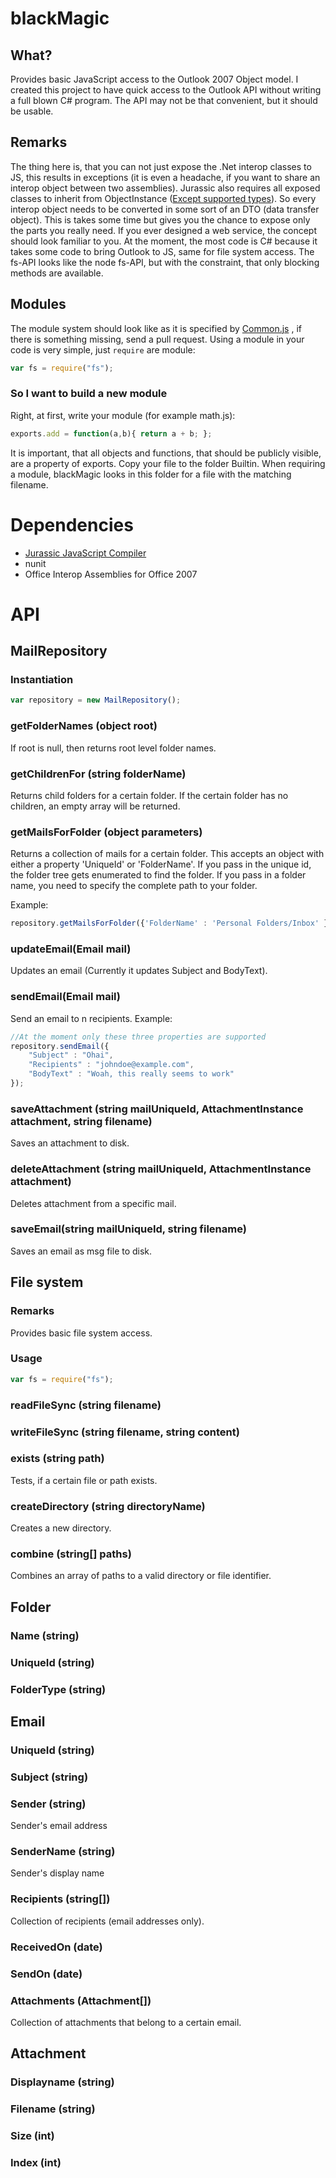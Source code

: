 # blackMagic

## What?
Provides basic JavaScript access to the Outlook 2007 Object model. I created this project to have quick access to the Outlook API without writing a full blown C# program. The API may not be that convenient, but it should be usable.

## Remarks

The thing here is, that you can not just expose the .Net interop classes to JS, this results in exceptions (it is even a headache, if you want to share an interop object between two assemblies). Jurassic also requires all exposed classes to inherit from ObjectInstance ([Except supported types](http://jurassic.codeplex.com/wikipage?title=Supported%20types&referringTitle=Documentation)). So every interop object needs to be converted in some sort of an DTO (data transfer object). This is takes some time but gives you the chance to expose only the parts you really need. If you ever designed a web service, the concept should look familiar to you. 
At the moment, the most code is C# because it takes some code to bring Outlook to JS, same for file system access.
The fs-API looks like the node fs-API, but with the constraint, that only blocking methods are available.

## Modules
The module system should look like as it is specified by [Common.js](http://www.commonjs.org/specs/modules/1.0/) , if there is something missing, send a pull request.
Using a module in your code is very simple, just ```require``` are module:
```JavaScript
var fs = require("fs");
```
### So I want to build a new module
Right, at first, write your module (for example math.js):
```JavaScript
exports.add = function(a,b){ return a + b; };
```
It is important, that all objects and functions, that should be publicly visible, are a property of exports.
Copy your file to the folder Builtin. When requiring a module, blackMagic looks in this folder for a file with the matching filename.
# Dependencies
* [Jurassic JavaScript Compiler](http://jurassic.codeplex.com/)
* nunit
* Office Interop Assemblies for Office 2007

# API
## MailRepository
### Instantiation
```JavaScript
var repository = new MailRepository();
```
### getFolderNames (object root)
If root is null, then returns root level folder names.
### getChildrenFor (string folderName)
Returns child folders for a certain folder. If the certain folder has no children, an empty array will be returned.
### getMailsForFolder (object parameters)
Returns a collection of mails for a certain folder.
This accepts an object with either a property 'UniqueId' or 'FolderName'. If you pass in the unique id, the folder tree gets enumerated to find the folder.
If you pass in a folder name, you need to specify the complete path to your folder. 

Example:
```JavaScript
repository.getMailsForFolder({'FolderName' : 'Personal Folders/Inbox' });
```
### updateEmail(Email mail)
Updates an email (Currently it updates Subject and BodyText).
### sendEmail(Email mail)
Send an email to n recipients.
Example:
```JavaScript
//At the moment only these three properties are supported
repository.sendEmail({
	"Subject" : "Ohai",
	"Recipients" : "johndoe@example.com",
	"BodyText" : "Woah, this really seems to work"
});
```
### saveAttachment (string mailUniqueId, AttachmentInstance attachment, string filename)
Saves an attachment to disk.
### deleteAttachment (string mailUniqueId, AttachmentInstance attachment)
Deletes attachment from a specific mail.
### saveEmail(string mailUniqueId, string filename)
Saves an email as msg file to disk.
## File system
### Remarks
Provides basic file system access.
### Usage
```JavaScript
var fs = require("fs");
```
### readFileSync (string filename)
### writeFileSync (string filename, string content)
### exists (string path)
Tests, if a certain file or path exists.
### createDirectory (string directoryName)
Creates a new directory.
### combine (string[] paths)
Combines an array of paths to a valid directory or file identifier.
## Folder
### Name (string)
### UniqueId (string)
### FolderType (string)
## Email
### UniqueId (string)
### Subject (string)
### Sender (string)
Sender's email address
### SenderName (string)
Sender's display name
### Recipients (string[])
Collection of recipients (email addresses only).
### ReceivedOn (date)
### SendOn (date)
### Attachments (Attachment[])
Collection of attachments that belong to a certain email.
## Attachment
### Displayname (string)
### Filename (string)
### Size (int)
### Index (int)

